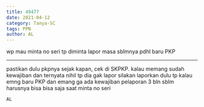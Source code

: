 ```yaml
---
title: 49477
date: 2021-04-12
category: Tanya-SC
tags: PPN
author: AL
---
```


wp mau minta no seri tp diminta lapor masa sblmnya pdhl baru PKP

---

pastikan dulu pkpnya sejak kapan, cek di SKPKP. kalau memang sudah kewajiban dan ternyata nihil tp dia gak lapor silakan laporkan dulu tp kalau emng baru PKP dan emang ga ada kewajiban pelaporan 3 bln sblm harusnya bisa bisa saja saat minta no seri

`AL`
